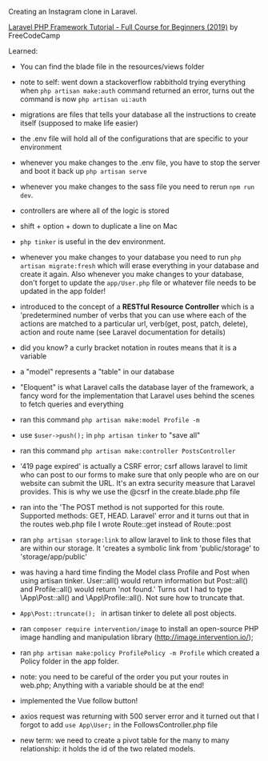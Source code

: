 Creating an Instagram clone in Laravel.

[Laravel PHP Framework Tutorial - Full Course for Beginners (2019)](https://www.youtube.com/watch?v=ImtZ5yENzgE&t=572s) by FreeCodeCamp

Learned:
* You can find the blade file in the resources/views folder
* note to self: went down a stackoverflow rabbithold trying everything when ```php artisan make:auth``` command returned an error, turns out the command is now ```php artisan ui:auth```
* migrations are files that tells your database all the instructions to create itself (supposed to make life easier)
* the .env file will hold all of the configurations that are specific to your environment
* whenever you make changes to the .env file, you have to stop the server and boot it back up ```php artisan serve```
* whenever you make changes to the sass file you need to rerun ```npm run dev```.
* controllers are where all of the logic is stored
* shift + option + down to duplicate a line on Mac
* ```php tinker``` is useful in the dev environment.
* whenever you make changes to your database you need to run ```php artisan migrate:fresh``` which will erase everything in your database and create it again. Also whenever you make changes to your database, don't forget to update the ```app/User.php``` file or whatever file needs to be updated in the app folder!
* introduced to the concept of a <strong>RESTful Resource Controller</strong> which is a 'predetermined number of verbs that you can use where each of the actions are matched to a particular url, verb(get, post, patch, delete), action and route name (see Laravel documentation for details)
* did you know? a curly bracket notation in routes means that it is a variable
* a "model" represents a "table" in our database
* "Eloquent" is what Laravel calls the database layer of the framework, a fancy word for the implementation that Laravel uses behind the scenes to fetch queries and everything
* ran this command ```php artisan make:model Profile -m```
* use ```$user->push();``` in ```php artisan tinker``` to "save all"
* ran this command ```php artisan make:controller PostsController```
* '419 page expired' is actually a CSRF error; csrf allows laravel to limit who can post to our forms to make sure that only people who are on our website can submit the URL. It's an extra security measure that Laravel provides. This is why we use the @csrf in the create.blade.php file
* ran into the 'The POST method is not supported for this route. Supported methods: GET, HEAD. Laravel' error and it turns out that in the routes web.php file I wrote Route::get instead of Route::post
* ran ```php artisan storage:link``` to allow laravel to link to those files that are within our storage. It 'creates a symbolic link from 'public/storage' to 'storage/app/public'
* was having a hard time finding the Model class Profile and Post when using artisan tinker. User::all() would return information but Post::all() and Profile::all() would return 'not found.' Turns out I had to type \App\Post::all() and \App\Profile::all(). Not sure how to truncate that.
* ```App\Post::truncate(); ``` in artisan tinker to delete all post objects.

* ran ```composer require intervention/image``` to install an open-source PHP image handling and manipulation library (http://image.intervention.io/);
* ran ```php artisan make:policy ProfilePolicy -m Profile``` which created a Policy folder in the app folder.
* note: you need to be careful of the order you put your routes in web.php; Anything with a variable should be at the end!
* implemented the Vue follow button! 
* axios request was returning with 500 server error and it turned out that I forgot to add ```use App\User;``` in the FollowsController.php file
* new term: we need to create a pivot table for the many to many relationship: it holds the id of the two related models.